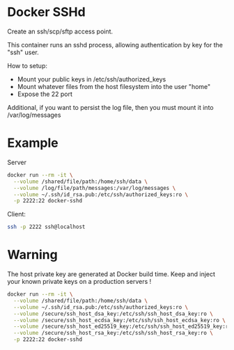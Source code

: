 # Docker SSHd

Create an ssh/scp/sftp access point.

This container runs an sshd process, allowing authentication by key for the "ssh" user.

How to setup:
 * Mount your public keys in /etc/ssh/authorized_keys
 * Mount whatever files from the host filesystem into the user "home"
 * Expose the 22 port

Additional, if you want to persist the log file, then you must mount it into /var/log/messages
 
# Example

Server

```bash
docker run --rm -it \
  --volume /shared/file/path:/home/ssh/data \
  --volume /log/file/path/messages:/var/log/messages \
  --volume ~/.ssh/id_rsa.pub:/etc/ssh/authorized_keys:ro \
  -p 2222:22 docker-sshd
```

Client:

```bash
ssh -p 2222 ssh@localhost
```

# Warning

The host private key are generated at Docker build time.
Keep and inject your known private keys on a production servers !

```bash
docker run --rm -it \
  --volume /shared/file/path:/home/ssh/data \
  --volume ~/.ssh/id_rsa.pub:/etc/ssh/authorized_keys:ro \
  --volume /secure/ssh_host_dsa_key:/etc/ssh/ssh_host_dsa_key:ro \
  --volume /secure/ssh_host_ecdsa_key:/etc/ssh/ssh_host_ecdsa_key:ro \
  --volume /secure/ssh_host_ed25519_key:/etc/ssh/ssh_host_ed25519_key:ro \
  --volume /secure/ssh_host_rsa_key:/etc/ssh/ssh_host_rsa_key:ro \
  -p 2222:22 docker-sshd
```
